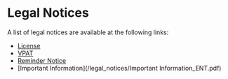 # Legal Notices

A list of legal notices are available at the following links:

*	[License](/legal_notices/TIB_compute_1.1.0_license.pdf)
*	[VPAT](/legal_notices/TIB_compute_1.1.0_vpat.pdf)
*	[Reminder Notice](/legal_notices/TIB_compute_ReminderNotice.txt)
*	[Important Information](/legal_notices/Important Information_ENT.pdf)